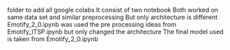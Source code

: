folder to add all google colabs
It consist of two notebook
Both worked on same data set and similar preprocessing
But only architecture is different
Emotify_2_0.ipynb was used the pre processing ideas from Emotify_ITSP.ipynb but only changed the architecture
The final model used is taken from Emotify_2_0.ipynb
